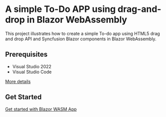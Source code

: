 # A simple To-Do APP using drag-and-drop in Blazor WebAssembly

This project illustrates how to create a simple To-do app using HTML5 drag and drop API and Syncfusion Blazor components in Blazor WebAssembly.

## Prerequisites

* Visual Studio 2022
* Visual Studio Code

[More details](https://blazor.syncfusion.com/documentation/system-requirements)

## Get Started

[Get started with Blazor WASM App](https://blazor.syncfusion.com/documentation/getting-started/blazor-webassembly-visual-studio)
